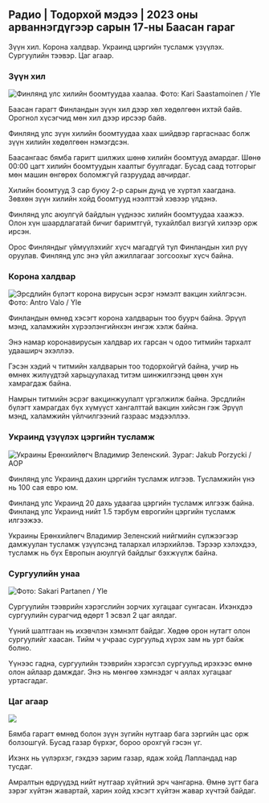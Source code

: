 ## Радио \| Тодорхой мэдээ \| 2023 оны арваннэгдүгээр сарын 17-ны Баасан гараг

Зүүн хил. Корона халдвар. Украинд цэргийн тусламж үзүүлэх. Сургуулийн тээвэр. Цаг агаар.

### Зүүн хил

![Финлянд улс хилийн боомтуудаа хаалаа. Фото: Kari Saastamoinen / Yle](https://images.cdn.yle.fi/image/upload/c_crop,h_2908,w_5178,x_0,y_0/ar_1.7777777777777777,c_fill,g_faces,w_05/h_10/d.q_auto:eco/f_auto/fl_lossy/v1699908616/39-1200025655285565477b)

Баасан гарагт Финландын зүүн хил дээр хөл хөдөлгөөн ихтэй байв. Орогнол хүсэгчид мөн хил дээр ирсээр байв.

Финлянд улс зүүн хилийн боомтуудаа хаах шийдвэр гаргаснаас болж зүүн хилийн хөдөлгөөн нэмэгдсэн.

Баасангаас бямба гаригт шилжих шөнө хилийн боомтууд амардаг. Шөнө 00:00 цагт хилийн боомтуудын хаалтыг буулгадаг. Бусад саад тотгорыг мөн машин өнгөрөх боломжгүй газруудад авчирдаг.

Хилийн боомтууд 3 сар буюу 2-р сарын дунд үе хүртэл хаагдана. Зөвхөн зүүн хилийн хойд боомтууд нээлттэй хэвээр үлдэнэ.

Финлянд улс аюулгүй байдлын үүднээс хилийн боомтуудаа хаажээ. Олон хүн шаардлагатай бичиг баримтгүй, тухайлбал визгүй хилээр орж ирсэн.

Орос Финляндыг үймүүлэхийг хүсч магадгүй тул Финландын хил рүү оруулав. Финлянд улс энэ үйл ажиллагааг зогсоохыг хүсч байна.

### Корона халдвар

![Эрсдлийн бүлэгт корона вирусын эсрэг нэмэлт вакцин хийлгэсэн. Фото: Antro Valo / Yle](https://images.cdn.yle.fi/image/upload/c_crop,h_3247,w_5773,x_0,y_601/ar_1.777777777777777,c_fill,g_faces,h_120,w/prq_auto:eco/f_auto/fl_lossy/v1699867130/39-11997076551e51acfff3)

Финландын өмнөд хэсэгт корона халдварын тоо буурч байна. Эрүүл мэнд, халамжийн хүрээлэнгийнхэн ингэж хэлж байна.

Энэ намар коронавирусын халдвар их гарсан ч одоо титмийн тархалт удааширч эхэллээ.

Гэсэн хэдий ч титмийн халдварын тоо тодорхойгүй байна, учир нь өмнөх жилүүдтэй харьцуулахад титэм шинжилгээнд цөөн хүн хамрагдаж байна.

Намрын титмийн эсрэг вакцинжуулалт үргэлжилж байна. Эрсдлийн бүлэгт хамрагдах бүх хүмүүст хангалттай вакцин хийсэн гэж Эрүүл мэнд, халамжийн үйлчилгээний газраас мэдээллээ.

### Украинд үзүүлэх цэргийн тусламж

![Украины Ерөнхийлөгч Владимир Зеленский. Зураг: Jakub Porzycki / AOP](https://images.cdn.yle.fi/image/upload/c_crop,h_1393,w_2477,x_0,y_0/ar_1.7777777777777777,c_fill,g_faces,h_610d.q_auto:eco/f_auto/fl_lossy/v1696579988/39-1182210651fc13097ccb)

Финлянд улс Украинд дахин цэргийн тусламж илгээв. Тусламжийн үнэ нь 100 сая евро юм.

Финланд улс Украинд 20 дахь удаагаа цэргийн тусламж илгээж байна. Финланд улс Украинд нийт 1.5 тэрбум еврогийн цэргийн тусламж илгээжээ.

Украины Ерөнхийлөгч Владимир Зеленский нийгмийн сүлжээгээр дамжуулан тусламж үзүүлсэнд талархал илэрхийлэв. Тэрээр хэлэхдээ, тусламж нь бүх Европын аюулгүй байдлыг бэхжүүлж байна.

### Сургуулийн унаа

![ Фото: Sakari Partanen / Yle](https://images.cdn.yle.fi/image/upload/c_crop,h_1494,w_2655,x_0,y_0/ar_1.7777777777777777,c_fill,g_faces,w_pr_12.5/0/q_auto:eco/f_auto/fl_lossy/v1677057284/39-107608063f5dc988d5c3)

Сургуулийн тээврийн хэрэгслийн зорчих хугацааг сунгасан. Ихэнхдээ сургуулийн сурагчид өдөрт 1 эсвэл 2 цаг аялдаг.

Үүний шалтгаан нь ихэвчлэн хэмнэлт байдаг. Хөдөө орон нутагт олон сургуулийг хаасан. Тийм ч учраас сургуульд хүрэх зам нь урт байж болно.

Үүнээс гадна, сургуулийн тээврийн хэрэгсэл сургуульд ирэхээс өмнө олон айлаар дамждаг. Энэ нь мөнгөө хэмнэдэг ч аялах хугацааг уртасгадаг.

### Цаг агаар

![](https://images.cdn.yle.fi/image/upload/c_crop,h_1080,w_1919,x_0,y_0/ar_1.7777777777777777,c_fill,g_faces,h_675,w_1200/d/eqf_auto/fl_lossy/v1700238427/39-120255565579437e32dc)

Бямба гарагт өмнөд болон зүүн зүгийн нутгаар бага зэргийн цас орж болзошгүй. Бусад газар бүрхэг, бороо орохгүй гэсэн үг.

Ихэнх нь үүлэрхэг, гэхдээ зарим газар, ядаж хойд Лапландад нар тусдаг.

Амралтын өдрүүдэд нийт нутгаар хүйтний эрч чангарна. Өмнө зүгт бага зэрэг хүйтэн жавартай, харин хойд хэсэгт хүйтэн жавар хүчтэй байдаг.
